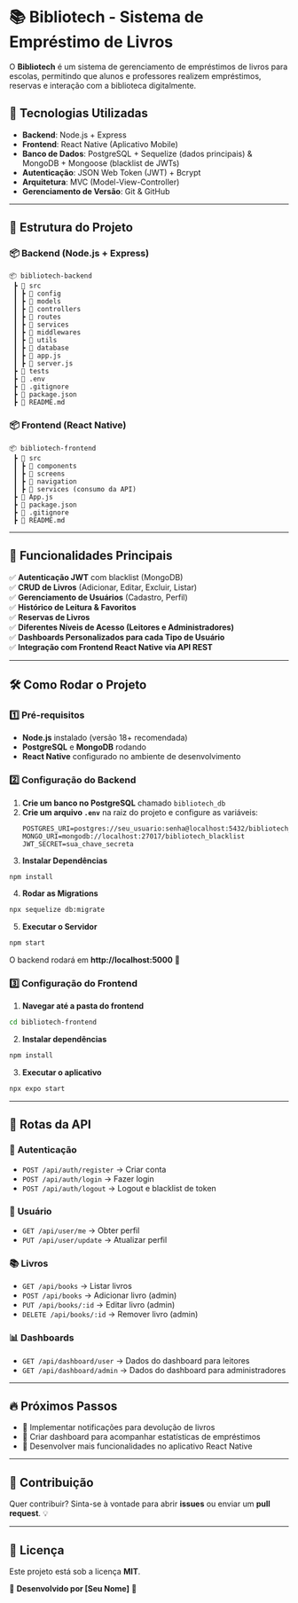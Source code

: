 # 📚 Bibliotech - Sistema de Empréstimo de Livros

O **Bibliotech** é um sistema de gerenciamento de empréstimos de livros para escolas, permitindo que alunos e professores realizem empréstimos, reservas e interação com a biblioteca digitalmente.

## 🚀 Tecnologias Utilizadas

- **Backend**: Node.js + Express
- **Frontend**: React Native (Aplicativo Mobile)
- **Banco de Dados**: PostgreSQL + Sequelize (dados principais) & MongoDB + Mongoose (blacklist de JWTs)
- **Autenticação**: JSON Web Token (JWT) + Bcrypt
- **Arquitetura**: MVC (Model-View-Controller)
- **Gerenciamento de Versão**: Git & GitHub

---

## 📂 Estrutura do Projeto

### 📦 Backend (Node.js + Express)
```
📦 bibliotech-backend
 ┣ 📂 src
 ┃ ┣ 📂 config
 ┃ ┣ 📂 models
 ┃ ┣ 📂 controllers
 ┃ ┣ 📂 routes
 ┃ ┣ 📂 services
 ┃ ┣ 📂 middlewares
 ┃ ┣ 📂 utils
 ┃ ┣ 📂 database
 ┃ ┣ 📜 app.js
 ┃ ┣ 📜 server.js
 ┣ 📂 tests
 ┣ 📜 .env
 ┣ 📜 .gitignore
 ┣ 📜 package.json
 ┣ 📜 README.md
```

### 📦 Frontend (React Native)
```
📦 bibliotech-frontend
 ┣ 📂 src
 ┃ ┣ 📂 components
 ┃ ┣ 📂 screens
 ┃ ┣ 📂 navigation
 ┃ ┣ 📂 services (consumo da API)
 ┣ 📜 App.js
 ┣ 📜 package.json
 ┣ 📜 .gitignore
 ┣ 📜 README.md
```

---

## 🎯 Funcionalidades Principais

✅ **Autenticação JWT** com blacklist (MongoDB)  
✅ **CRUD de Livros** (Adicionar, Editar, Excluir, Listar)  
✅ **Gerenciamento de Usuários** (Cadastro, Perfil)  
✅ **Histórico de Leitura & Favoritos**  
✅ **Reservas de Livros**  
✅ **Diferentes Níveis de Acesso (Leitores e Administradores)**  
✅ **Dashboards Personalizados para cada Tipo de Usuário**  
✅ **Integração com Frontend React Native via API REST**  

---

## 🛠️ Como Rodar o Projeto

### 1️⃣ **Pré-requisitos**
- **Node.js** instalado (versão 18+ recomendada)
- **PostgreSQL** e **MongoDB** rodando
- **React Native** configurado no ambiente de desenvolvimento

### 2️⃣ **Configuração do Backend**
1. **Crie um banco no PostgreSQL** chamado `bibliotech_db`
2. **Crie um arquivo `.env`** na raiz do projeto e configure as variáveis:
   ```
   POSTGRES_URI=postgres://seu_usuario:senha@localhost:5432/bibliotech_db
   MONGO_URI=mongodb://localhost:27017/bibliotech_blacklist
   JWT_SECRET=sua_chave_secreta
   ```
3. **Instalar Dependências**
```bash
npm install
```
4. **Rodar as Migrations**
```bash
npx sequelize db:migrate
```
5. **Executar o Servidor**
```bash
npm start
```
O backend rodará em **http://localhost:5000** 🚀

### 3️⃣ **Configuração do Frontend**
1. **Navegar até a pasta do frontend**
```bash
cd bibliotech-frontend
```
2. **Instalar dependências**
```bash
npm install
```
3. **Executar o aplicativo**
```bash
npx expo start
```

---

## 📌 Rotas da API

### 🔑 **Autenticação**
- `POST /api/auth/register` → Criar conta
- `POST /api/auth/login` → Fazer login
- `POST /api/auth/logout` → Logout e blacklist de token

### 👤 **Usuário**
- `GET /api/user/me` → Obter perfil
- `PUT /api/user/update` → Atualizar perfil

### 📚 **Livros**
- `GET /api/books` → Listar livros
- `POST /api/books` → Adicionar livro (admin)
- `PUT /api/books/:id` → Editar livro (admin)
- `DELETE /api/books/:id` → Remover livro (admin)

### 📊 **Dashboards**
- `GET /api/dashboard/user` → Dados do dashboard para leitores
- `GET /api/dashboard/admin` → Dados do dashboard para administradores

---

## 🔥 Próximos Passos
- 📌 Implementar notificações para devolução de livros
- 📌 Criar dashboard para acompanhar estatísticas de empréstimos
- 📌 Desenvolver mais funcionalidades no aplicativo React Native

---

## 🤝 Contribuição

Quer contribuir? Sinta-se à vontade para abrir **issues** ou enviar um **pull request**. 💡

---

## 📜 Licença

Este projeto está sob a licença **MIT**.

📌 **Desenvolvido por [Seu Nome]** 🚀

